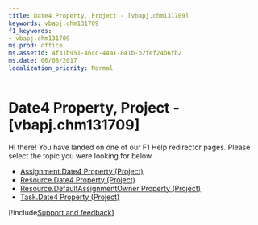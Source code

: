 ```yaml
---
title: Date4 Property, Project - [vbapj.chm131709]
keywords: vbapj.chm131709
f1_keywords:
- vbapj.chm131709
ms.prod: office
ms.assetid: 4f31b951-46cc-44a1-841b-b2fef24b6fb2
ms.date: 06/08/2017
localization_priority: Normal
---
```



# Date4 Property, Project - [vbapj.chm131709]

Hi there! You have landed on one of our F1 Help redirector pages. Please select the topic you were looking for below.

- [Assignment.Date4 Property (Project)](https://msdn.microsoft.com/library/02e92640-d5c1-15c5-fda9-01f5df33d6f2%28Office.15%29.aspx)
- [Resource.Date4 Property (Project)](https://msdn.microsoft.com/library/24e4be8e-1fea-0763-d69a-158fc1c21ea0%28Office.15%29.aspx)
- [Resource.DefaultAssignmentOwner Property (Project)](https://msdn.microsoft.com/library/41f08732-0f5a-e366-dbc0-54aab1a89fe2%28Office.15%29.aspx)
- [Task.Date4 Property (Project)](https://msdn.microsoft.com/library/8770070a-19f1-f1c1-8537-a387389195a9%28Office.15%29.aspx)

[!include[Support and feedback](~/includes/feedback-boilerplate.md)]
